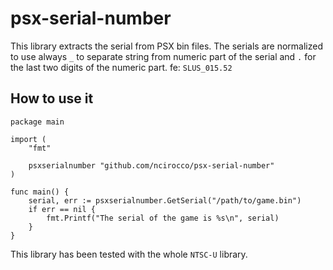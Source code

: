 # psx-serial-number
This library extracts the serial from PSX bin files. The serials are normalized to use always `_` to separate string from numeric part of the serial and `.` for the last two digits of the numeric part. fe: `SLUS_015.52`

## How to use it
```golang
package main

import (
	"fmt"

	psxserialnumber "github.com/ncirocco/psx-serial-number"
)

func main() {
	serial, err := psxserialnumber.GetSerial("/path/to/game.bin")
	if err == nil {
		fmt.Printf("The serial of the game is %s\n", serial)
	}
}
```

This library has been tested with the whole `NTSC-U` library.
